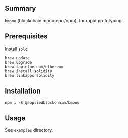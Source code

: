 
## Summary

`bmono` (blockchain monorepo/npm), for rapid prototyping.

## Prerequisites

Install `solc`:

    brew update
    brew upgrade
    brew tap ethereum/ethereum
    brew install solidity
    brew linkapps solidity

## Installation

    npm i -S @appliedblockchain/bmono

## Usage

See `examples` directory.
